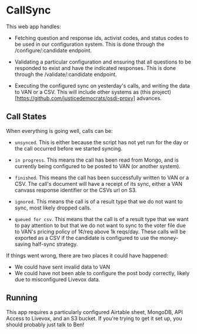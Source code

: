 # CallSync

This web app handles:
* Fetching question and response ids, activist codes, and status codes to be
  used in our configuration system. This is done through the /configure/:candidate
  endpoint.

* Validating a particular configuration and ensuring that all questions to be
  responded to exist and have the indicated responses. This is done through the
  /validate/:candidate endpoint.

* Executing the configured sync on yesterday's calls, and writing the data to VAN
  or a CSV. This will include other systems as (this project)[https://github.com/justicedemocrats/osdi-proxy]
  advances.

## Call States

When everything is going well, calls can be:
* `unsynced`. This is either because the script has not yet run for the day or
  the call occurred before we started syncing.

* `in progress`. This means the call has been read from Mongo, and is currently
  being configured to be posted to VAN (or another system).

* `finished`. This means the call has been successfully written to VAN or a CSV.
  The call's document will have a receipt of its sync, either a VAN canvass response
  identifier or the CSVs url on S3.

* `ignored`. This means the call is of a result type that we do not want to sync,
  most likely dropped calls.

* `queued for csv`. This means that the call is of a result type that we want to pay attention
  to but that we do not want to sync to the voter file due to VAN's pricing policy
  of 1¢/req above 1k reqs/day. These calls will be exported as a CSV if the
  candidate is configured to use the money-saving half-sync strategy.

If things went wrong, there are two places it could have happened:
* We could have sent invalid data to VAN
* We could have not been able to configure the post body correctly, likely due
  to misconfigured Livevox data.

## Running

This app requires a particularly configured Airtable sheet, MongoDB, API Access
to Livevox, and an S3 bucket. If you're trying to get it set up, you should
probably just talk to Ben!
